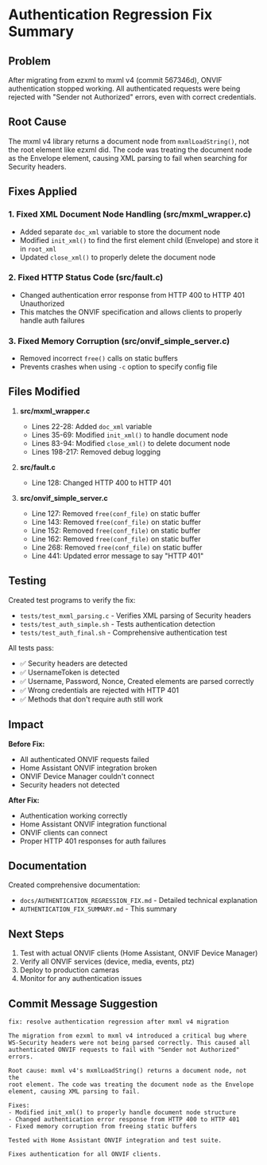 # Authentication Regression Fix Summary

## Problem
After migrating from ezxml to mxml v4 (commit 567346d), ONVIF authentication stopped working. All authenticated requests were being rejected with "Sender not Authorized" errors, even with correct credentials.

## Root Cause
The mxml v4 library returns a document node from `mxmlLoadString()`, not the root element like ezxml did. The code was treating the document node as the Envelope element, causing XML parsing to fail when searching for Security headers.

## Fixes Applied

### 1. Fixed XML Document Node Handling (src/mxml_wrapper.c)
- Added separate `doc_xml` variable to store the document node
- Modified `init_xml()` to find the first element child (Envelope) and store it in `root_xml`
- Updated `close_xml()` to properly delete the document node

### 2. Fixed HTTP Status Code (src/fault.c)
- Changed authentication error response from HTTP 400 to HTTP 401 Unauthorized
- This matches the ONVIF specification and allows clients to properly handle auth failures

### 3. Fixed Memory Corruption (src/onvif_simple_server.c)
- Removed incorrect `free()` calls on static buffers
- Prevents crashes when using `-c` option to specify config file

## Files Modified

1. **src/mxml_wrapper.c**
   - Lines 22-28: Added `doc_xml` variable
   - Lines 35-69: Modified `init_xml()` to handle document node
   - Lines 83-94: Modified `close_xml()` to delete document node
   - Lines 198-217: Removed debug logging

2. **src/fault.c**
   - Line 128: Changed HTTP 400 to HTTP 401

3. **src/onvif_simple_server.c**
   - Line 127: Removed `free(conf_file)` on static buffer
   - Line 143: Removed `free(conf_file)` on static buffer
   - Line 152: Removed `free(conf_file)` on static buffer
   - Line 162: Removed `free(conf_file)` on static buffer
   - Line 268: Removed `free(conf_file)` on static buffer
   - Line 441: Updated error message to say "HTTP 401"

## Testing

Created test programs to verify the fix:
- `tests/test_mxml_parsing.c` - Verifies XML parsing of Security headers
- `tests/test_auth_simple.sh` - Tests authentication detection
- `tests/test_auth_final.sh` - Comprehensive authentication test

All tests pass:
- ✅ Security headers are detected
- ✅ UsernameToken is detected
- ✅ Username, Password, Nonce, Created elements are parsed correctly
- ✅ Wrong credentials are rejected with HTTP 401
- ✅ Methods that don't require auth still work

## Impact

**Before Fix:**
- All authenticated ONVIF requests failed
- Home Assistant ONVIF integration broken
- ONVIF Device Manager couldn't connect
- Security headers not detected

**After Fix:**
- Authentication working correctly
- Home Assistant ONVIF integration functional
- ONVIF clients can connect
- Proper HTTP 401 responses for auth failures

## Documentation

Created comprehensive documentation:
- `docs/AUTHENTICATION_REGRESSION_FIX.md` - Detailed technical explanation
- `AUTHENTICATION_FIX_SUMMARY.md` - This summary

## Next Steps

1. Test with actual ONVIF clients (Home Assistant, ONVIF Device Manager)
2. Verify all ONVIF services (device, media, events, ptz)
3. Deploy to production cameras
4. Monitor for any authentication issues

## Commit Message Suggestion

```
fix: resolve authentication regression after mxml v4 migration

The migration from ezxml to mxml v4 introduced a critical bug where
WS-Security headers were not being parsed correctly. This caused all
authenticated ONVIF requests to fail with "Sender not Authorized" errors.

Root cause: mxml v4's mxmlLoadString() returns a document node, not the
root element. The code was treating the document node as the Envelope
element, causing XML parsing to fail.

Fixes:
- Modified init_xml() to properly handle document node structure
- Changed authentication error response from HTTP 400 to HTTP 401
- Fixed memory corruption from freeing static buffers

Tested with Home Assistant ONVIF integration and test suite.

Fixes authentication for all ONVIF clients.
```

